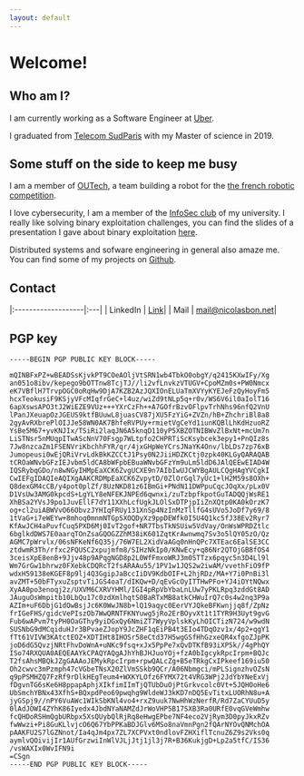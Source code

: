 ```yaml
---
layout: default
---
```


# Welcome!

## Who am I?

I am currently working as a Software Engineer at [Uber](https://www.uber.com/). 

I graduated from [Telecom SudParis](https://www.telecom-sudparis.eu/en/) with my Master of science in 2019. 

## Some stuff on the side to keep me busy

I am a member of [OUTech](https://outech.fr/), a team building a robot for the [the french robotic competition](https://en.wikipedia.org/wiki/Coupe_de_France_de_robotique).

I love cybersecurity, I am a member of the [InfoSec club](https://hackademint.org/website/) of my university. I really like solving binary exploitation challenges, you can find the slides of a presentation I gave about binary exploitation [here](slides_pwn.pdf).

Distributed systems and sofware engineering in general also amaze me. You can find some of my projects on [Github](https://github.com/bonnetn).

## Contact

|:-------------------|:---|
| LinkedIn | [Link](https://www.linkedin.com/in/bonnet-n/)| 
| Mail | [mail@nicolasbon.net](mailto:mail@nicolasbon.net)| 

## PGP key

```
-----BEGIN PGP PUBLIC KEY BLOCK-----

mQINBFxPZ+wBEADSsKjvkPT9COeAOljVtSRN1wb4TbkO0obgY/q2415KXwIFy/Xg
an051o8ibv/kepego9bOTTnw8TcjTJ//li2vfLnvkzVTUGV+CpoMZm0s+PW0Nmcx
eK7VBflH7TrvpOGC0oRqHw9DjA7KZB2AzJQXIOnELUaTmXVYyKYEJeFzQyHoyFm5
hcxTeokusiF9KSjyVFcMIqfrGeC+l4uz/wiZd9tNLp5q+r0v/WS6V6il0aIolT16
6apXswsAPO3tJ2WiEZE9VUz+++YXrCzFh++A7GOfrBzvOFlpvTrhNhs96nfQ2VnU
lPanJXeuapOzJGEUS9ktfBUuwL8juasCV87jXU5FzYiG+ZVZn/hB+ZhchriBl8a8
2gyAvRXbrePlOIJJe58WN0AK7BhfeRVPUy+rmietVgCeYd1iunKQBlLhKdHzuoRZ
YsBe5M67+yvKNJIx/TSiRi2laqJN6A5knqD110yP5XBZOTNIBWvZlBxNt+mcUm7n
LiSTNsr5nMUqpITwAScNnV70Fsgp7WLtpfo2CHPRTiScKsybcek3epy1+PnQIz8s
7Jw8nzcaZm1FSENVriKbchhFYR/qr/4jxGHpWeYCrsJNaYK4Onv/lbLDs7zp76xB
Jumopeusi0wEjQRiVrvLdkBkKZCCtJ1Psy0N2JiiHDZKCtj0zpk40KLGyQARAQAB
tCROaWNvbGFzIEJvbm5ldCA8bWFpbEBuaWNvbGFzYm9uLm5ldD6JAlQEEwEIAD4W
IQSRybqGDo/n8wNGyIHMpEaXCK6ZvgUCXE9n7AIbIwUJCWYBgAULCQgHAgYVCgkI
CwIEFgIDAQIeAQIXgAAKCRDMpEaXCK6ZvpytD/0ZlOrGql7yUc1+lH2M59s8OXh+
Q8dexGM4cCB/y4pot0plZf/8UzNKD81z6IBmGi+PNdN11DWPpuCqcJOqXx/pLx0V
D1VsUw3AMG0kpcdS+LgYLY8eNFEKJNPEd6qwnxi/zuTzbpfkpotGuTADQQjWsRE1
XhBSa2YVsJ9po1JuvEllF7dY11XXhLcfUgkJLOlSxDTPjpIiZnXQtp0KA0kOrzK7
og+cl2uiABWVvO66ObvzJYHIqFRUy131XnSp4NzInMzTllfG4sUVo5JoDf7y69/8
1tVaG+i7eWEYw+8mhoq0mnmNTGpSXOQDyXz9ppDEWfk0I5U4Q1kc5fJ38Ev2Ryr7
KfAwJCH4aPuvfCuq5PXD6Mj0IvT2gof+NR7TbsTkNSUiw5VdVay/OnWsWPRDZtlc
6bglkdDWS7E0aarqTOnZsaGQOGZZhM38iK601ZqtKrAwnwmq7Sv3o5lQY05zO/Qz
AGMC7pWrvlx/06sNFKeNf6Q35j/76W7EL2XidVaAGq0nHnQPc7XTEac6EalSE3CC
ztdwmR3Th/rfxc2FQUSC2xpujmfm8/SIHzNkIp0/KNwEcy+q86Nr2QTOjGB8fOS4
3ceisXpE8enB+9Jjv48p9APqgNGD8p2L0WfFmxoWRJ3m0STTzx6pqyc5n3D4Ll9l
Wm7GrGw1bhrwz0FXebkCDQRcT2fsARAAu55/1PV1w1JQS2w2iwAM/vvethFiO9fP
wdxH59138eKGEF8p9lj4Q3GgipJaBccIiDV9KdbOIF+L2hjRDz/MA+Y7i0PnBi3l
avZMT+50bFTyxuZsptvTiJGS4oaT/dIKQw+D/qEvGcOyITTHwPFo+YJ4iOYtNQwx
XyAA0po3enoqj2z/UXVM6CXRVYHMl/IGI4pRpVbYbaLnLUw7yPKLRpq3zddGt8AD
JAuguOsWmpitb10LbQu17c0zdXmlhqtS0BaRTxMB8atkCHWuIrQ7c0s4w2nq3P9a
AZIm+uF6DbjG1dOwBsjJc6K0WwJN8b+lQ19aqyc0EerVYJQkeBFKwnjjq8f/ZpNz
frIGeFHS/gidcVePIszOb7WwQRNTFKNYuwg5jRo2ErBOyvXt1t1TYR9H3Uyt9gvG
Fub6wAPvm7tyPH0OaGThy9yiDGxQy6NmiZT7WyyVplskKyLhOICTizN724/w9wdN
SUSNbG9dMCqiduHJr3BPvaeZJopY9JcZHF1qEiPB4t3EIo4TDqOzv1x/4p2+qgY1
fTt61VIVW3KAtctEOZ+XDTIHt8IHOSr58eCtd37H5wgGSfHhGzxeQR4xfgoZJpPK
joD6dG5QvzjNRtFhvDoWnA+uNKc9fsq+xJx5PpPe7xQvDTKfB93iXP5k//4gPhQY
ISo74RXQUA0AEQEAAYkCPAQYAQgAJhYhBJHJuoYOj+fzA0bIgcykRpcIrpm+BQJc
T2fsAhsMBQkJZgGAAAoJEMykRpcIrpm+rpwQALcZg+B5eTRkgCxIPkeef169iu50
Oh2cwvc3mPzmph47cVGbeTNsX20ZlVmSSkb9QCr/A06Nbmgci/mPLSignzhvOZsN
q9pPSMHZQ7FzRf9rDlkHEgTeum4+WXKYLOfz6FYMX72t4VRG3WPj2JdYbYNeExVj
fDgvnTG6sKe6H8ppapAphjXIkfimIImTjQTUbDuOjPtGrkvcolc0Vt+5JQHOoHe6
UbSmchYBNx43XfhS+BQxpdPeo69pwqhg9WldeWJ3kKD7nDQ5EvTitxLUORhN8u+A
jyGSpj9//nPY6VuAWc1WIkSbKNl4vo4+rxZ9uuk7NwHhWzNerfR/Rd7ZaCYUuD5y
0lAdJOWI4ZYhK86Iyedx4JbdNYaNAMZdJrWoVHP5B17SXB3Ra0URfE0vqGVeWmhw
fcQHDoRSHmQgbURbpx5XsQUybQlRjRq8eHwgEPbe7NF4eco2VjRym3D0pyJkxRZv
fwWwzi+Pi8GuKLlvjcO6Q67YbPPKaBDJGlv6MSo8naVmnPgn2fQArNYOvQNMchOA
pAAKFU2S7lGZNnot/Ia4qJm4px7ZL7XCPVxt0ndlovFZHXiflTcnuZ6Z9s2Vks0q
aymlvQOivijIr1AUfGrzwiInWlVJLjJtj1jl3j7R+B36KukjgD+Lp2a5tfC/IS36
/vsWAXIx0WvIFN9i
=CSgn
-----END PGP PUBLIC KEY BLOCK-----
```
